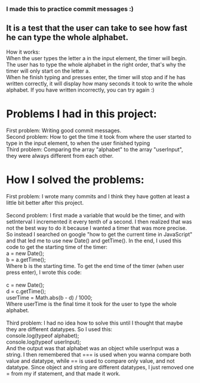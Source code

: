 ### I made this to practice commit messages :)

## It is a test that the user can take to see how fast he can type the whole alphabet.
How it works:<br>
When the user types the letter a in the input element, the timer will begin. The user has to type the whole alphabet in the right order, that's why the timer will only start on the letter a.<br>
When he finish typing and presses enter, the timer will stop and if he has written correctly, it will display how many seconds it took to write the whole alphabet. If you have written incorrectly, you can try again :)

# Problems I had in this project:
First problem: Writing good commit messages.<br>
Second problem: How to get the time it took from where the user started to type in the input element, to when the user finished typing<br>
Third problem: Comparing the array "alphabet" to the array "userInput", they were always different from each other.

# How I solved the problems:
First problem: I wrote many commits and I think they have gotten at least a little bit better after this project.<br><br>
Second problem: I first made a variable that would be the timer, and with setInterval I incremented it every tenth of a second. I then realized that was not the best way to do it because I wanted a timer that was more precise.
So instead I searched on google "how to get the current time in JavaScript" and that led me to use new Date() and getTime(). In the end, I used this code to get the starting time of the timer:<br>
a = new Date();<br>
b = a.getTime();<br>
Where b is the starting time. To get the end time of the timer (when user press enter), I wrote this code:<br><br>
c = new Date();<br>
d = c.getTime();<br>
userTime = Math.abs(b - d) / 1000;<br>
Where userTime is the final time it took for the user to type the whole alphabet.<br><br>
Third problem: I had no idea how to solve this until I thought that maybe they are different datatypes. So I used this:<br>
console.log(typeof alphabet);<br>
console.log(typeof userInput);<br>
And the output was that alphabet was an object while userInput was a string. I then remembered that === is used when you wanna compare both value and datatype, while == is used to compare only value, and not datatype. Since object and string are different datatypes,  I just removed one = from my if statement, and that made it work.<br>
